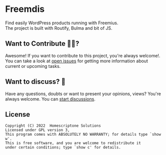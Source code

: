 
# Freemdis

Find easily WordPress products running with Freemius.  
The project is built with Routify, Bulma and bit of JS.  


## Want to Contribute 🙋‍♂️?

Awesome! If you want to contribute to this project, you're always welcome!. You can take a look at [open issues](https://github.com/homescriptone/freemdis/issues) for getting more information about current or upcoming tasks.

## Want to discuss? 💬

Have any questions, doubts or want to present your opinions, views? You're always welcome. You can [start discussions](https://github.com/homescriptone/freemdis/discussions).

## License

```
Copyright (C) 2022  Homescriptone Solutions
Licensed under GPL version 3,
This program comes with ABSOLUTELY NO WARRANTY; for details type `show w'.
This is free software, and you are welcome to redistribute it
under certain conditions; type `show c' for details.
```